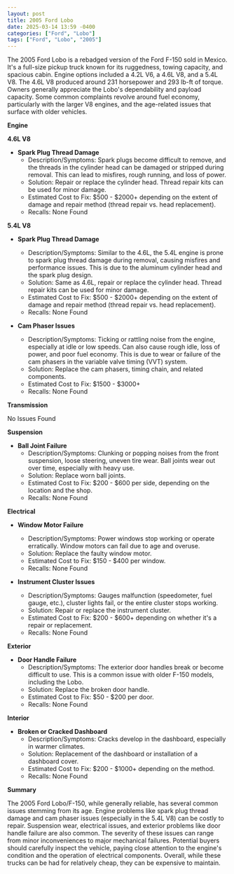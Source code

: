 ```yaml
---
layout: post
title: 2005 Ford Lobo
date: 2025-03-14 13:59 -0400
categories: ["Ford", "Lobo"]
tags: ["Ford", "Lobo", "2005"]
---
```

The 2005 Ford Lobo is a rebadged version of the Ford F-150 sold in Mexico. It's a full-size pickup truck known for its ruggedness, towing capacity, and spacious cabin. Engine options included a 4.2L V6, a 4.6L V8, and a 5.4L V8. The 4.6L V8 produced around 231 horsepower and 293 lb-ft of torque. Owners generally appreciate the Lobo's dependability and payload capacity. Some common complaints revolve around fuel economy, particularly with the larger V8 engines, and the age-related issues that surface with older vehicles.

**Engine**

**4.6L V8**

*   **Spark Plug Thread Damage**
    *   Description/Symptoms: Spark plugs become difficult to remove, and the threads in the cylinder head can be damaged or stripped during removal. This can lead to misfires, rough running, and loss of power.
    *   Solution: Repair or replace the cylinder head. Thread repair kits can be used for minor damage.
    *   Estimated Cost to Fix: $500 - $2000+ depending on the extent of damage and repair method (thread repair vs. head replacement).
    *   Recalls: None Found

**5.4L V8**

*   **Spark Plug Thread Damage**
    *   Description/Symptoms: Similar to the 4.6L, the 5.4L engine is prone to spark plug thread damage during removal, causing misfires and performance issues. This is due to the aluminum cylinder head and the spark plug design.
    *   Solution: Same as 4.6L, repair or replace the cylinder head. Thread repair kits can be used for minor damage.
    *   Estimated Cost to Fix: $500 - $2000+ depending on the extent of damage and repair method (thread repair vs. head replacement).
    *   Recalls: None Found

*   **Cam Phaser Issues**
    *   Description/Symptoms: Ticking or rattling noise from the engine, especially at idle or low speeds. Can also cause rough idle, loss of power, and poor fuel economy. This is due to wear or failure of the cam phasers in the variable valve timing (VVT) system.
    *   Solution: Replace the cam phasers, timing chain, and related components.
    *   Estimated Cost to Fix: $1500 - $3000+
    *   Recalls: None Found

**Transmission**

No Issues Found

**Suspension**

*   **Ball Joint Failure**
    *   Description/Symptoms: Clunking or popping noises from the front suspension, loose steering, uneven tire wear. Ball joints wear out over time, especially with heavy use.
    *   Solution: Replace worn ball joints.
    *   Estimated Cost to Fix: $200 - $600 per side, depending on the location and the shop.
    *   Recalls: None Found

**Electrical**

*   **Window Motor Failure**
    *   Description/Symptoms: Power windows stop working or operate erratically. Window motors can fail due to age and overuse.
    *   Solution: Replace the faulty window motor.
    *   Estimated Cost to Fix: $150 - $400 per window.
    *   Recalls: None Found

*   **Instrument Cluster Issues**
    *   Description/Symptoms: Gauges malfunction (speedometer, fuel gauge, etc.), cluster lights fail, or the entire cluster stops working.
    *   Solution: Repair or replace the instrument cluster.
    *   Estimated Cost to Fix: $200 - $600+ depending on whether it's a repair or replacement.
    *   Recalls: None Found

**Exterior**

*   **Door Handle Failure**
    *   Description/Symptoms: The exterior door handles break or become difficult to use. This is a common issue with older F-150 models, including the Lobo.
    *   Solution: Replace the broken door handle.
    *   Estimated Cost to Fix: $50 - $200 per door.
    *   Recalls: None Found

**Interior**

*   **Broken or Cracked Dashboard**
    *   Description/Symptoms: Cracks develop in the dashboard, especially in warmer climates.
    *   Solution: Replacement of the dashboard or installation of a dashboard cover.
    *   Estimated Cost to Fix: $200 - $1000+ depending on the method.
    *   Recalls: None Found

**Summary**

The 2005 Ford Lobo/F-150, while generally reliable, has several common issues stemming from its age. Engine problems like spark plug thread damage and cam phaser issues (especially in the 5.4L V8) can be costly to repair. Suspension wear, electrical issues, and exterior problems like door handle failure are also common. The severity of these issues can range from minor inconveniences to major mechanical failures. Potential buyers should carefully inspect the vehicle, paying close attention to the engine's condition and the operation of electrical components. Overall, while these trucks can be had for relatively cheap, they can be expensive to maintain.

